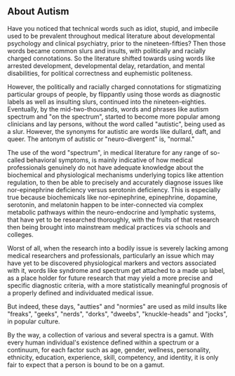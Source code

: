 ## About Autism

Have you noticed that technical words such as idiot, stupid, and imbecile used to be prevalent throughout medical literature about developmental psychology and clinical psychiatry, prior to the nineteen-fifties? Then those words became common slurs and insults, with politically and racially charged connotations. So the literature shifted towards using words like arrested development, developmental delay, retardation, and mental disabilities, for political correctness and euphemistic politeness.

However, the politically and racially charged connotations for stigmatizing particular groups of people, by flippantly using those words as diagnostic labels as well as insulting slurs, continued into the nineteen-eighties. Eventually, by the mid-two-thousands, words and phrases like autism spectrum and "on the spectrum", started to become more popular among clinicians and lay persons, without the word called "autistic", being used as a slur. However, the synonyms for autistic are words like dullard, daft, and queer. The antonym of autistic or "neuro-divergent" is, "normal." 

The use of the word "spectrum", in medical literature for any range of so-called behavioral symptoms, is mainly indicative of how medical professionals genuinely do not have adequate knowledge about the biochemical and physiological mechanisms underlying topics like attention regulation, to then be able to precisely and accurately diagnose issues like nor-epinephrine deficiency versus serotonin deficiency. This is especially true because biochemicals like nor-epinephrine, epinephrine, dopamine, serotonin, and melatonin happen to be inter-connected via complex metabolic pathways within the neuro-endocrine and lymphatic systems, that have yet to be researched thoroughly, with the fruits of that research then being brought into mainstream medical practices via schools and colleges.   

Worst of all, when the research into a bodily issue is severely lacking among medical researchers and professionals, particularly an issue which may have yet to be discovered physiological markers and vectors associated with it, words like syndrome and spectrum get attached to a made up label, as a place holder for future research that may yield a more precise and specific diagnostic criteria, with a more statistically meaningful prognosis of a properly defined and individuated medical issue. 

But indeed, these days, "autties" and "normies" are used as mild insults like "freaks", "geeks", "nerds", "dorks", "dweebs", "knuckle-heads" and "jocks", in popular culture. 

By the way, a collection of various and several spectra is a gamut. With every human individual's existence defined within a spectrum or a continuum, for each factor such as age, gender, wellness, personality, ethnicity, education, experience, skill, competency, and identity, it is only fair to expect that a person is bound to be on a gamut. 